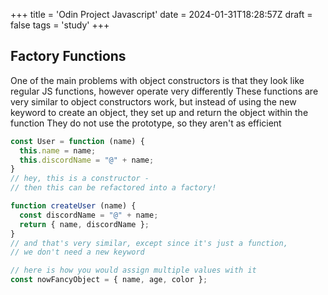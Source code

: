 +++
title = 'Odin Project Javascript'
date = 2024-01-31T18:28:57Z
draft = false
tags = 'study'
+++
## Factory Functions
One of the main problems with object constructors is that they look like regular JS functions, however operate very differently
These functions are very similar to object constructors work, but instead of using the new keyword to create an object, they set up and return the object within the function
They do not use the prototype, so they aren't as efficient

```Javascript
const User = function (name) {
  this.name = name;
  this.discordName = "@" + name;
}
// hey, this is a constructor - 
// then this can be refactored into a factory!

function createUser (name) {
  const discordName = "@" + name;
  return { name, discordName };
}
// and that's very similar, except since it's just a function,
// we don't need a new keyword

// here is how you would assign multiple values with it
const nowFancyObject = { name, age, color };

```
